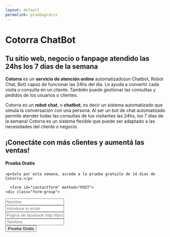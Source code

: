 ```yaml
---
layout: default
permalink: pruebagratis
---
```


  <div class="row blue">
    <div class="col-md-7 col-md-offset-1 col-sm-offset-1 col-sm-7">
      <h1 class="h1index">Cotorra ChatBot</h1>
      <h2 class="h2index">Tu sitio web, negocio o fanpage atendido las 24hs los 7 días de la semana</h2>
      <p><strong>Cotorra</strong> es un <strong>servicio de atención online</strong> automatizado(un Chatbot, Robot Chat, Bot) capaz de funcionar las 24hs del día.
      Le ayuda a convertir cada visita o consulta en un cliente. También puede gestionar las consultas y pedidos de los usuarios o clientes.</p>
      <p>Cotorra es un <strong>robot chat</strong>, o <strong>chatbot</strong>, es decir un sistema automatizado que simula la conversación con una persona.
      Al ser un bot de chat automatizado permite atender todas las consultas de tus visitantes las 24hs, los 7 días de la semana!
      Cotorra es un sistema flexible que puede ser adaptado a las necesidades del cliente o negocio.</p>
      <h2 class="h2index">¡Conectáte con más clientes y aumentá las ventas!</h2>
    </div>
    <div class="col-md-4 col-sm-4" id="contacto">
    <h4>Prueba Gratis</h4>

    <p>Solo por esta semana, accede a la prueba gratuita de 14 dias de Cotorra.</p>

      <form id="contactform" method="POST">
	<div class="form-group">
  <input type="text" name="_gotcha" style="display:none" />
	    <input type="text" class="form-control" id="nombre" name="nombre"
		  placeholder="Nombre" required>
	</div>
	<div class="form-group">
	  <input type="email" class="form-control" id="email" name="_replyto"
		  placeholder="Introduce tu email" required>
	</div>
	<div class="form-group">
	    <input type="text" class="form-control" id="fanpage" name="fanpage"
		  placeholder="Pagina de facebook http://facebook.com/tupagina" required>
	</div>
      <div class="form-group">
	    <input type="text" class="form-control" id="fanpage" name="telefono"
		  placeholder="Telefono">
	</div>
	<input type="hidden" name="_next" value="http://cotorrachatbot.com/thanks.html">
	<button type="submit" class="btn btn-danger btn-block">Prueba Gratis</button>
      </form>
      <script>
          var contactform =  document.getElementById('contactform');
          contactform.setAttribute('action', '//formspree.io/' + 'contacto' + '@' + 'ingeros' + '.' + 'com');
      </script>
    </div>
  </div>
